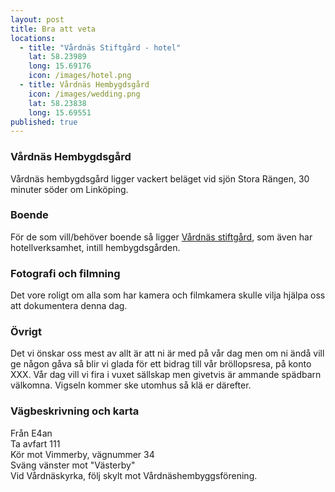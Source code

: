 ```yaml
---
layout: post
title: Bra att veta
locations: 
  - title: "Vårdnäs Stiftgård - hotel"
    lat: 58.23989
    long: 15.69176
    icon: /images/hotel.png
  - title: Vårdnäs Hembygdsgård
    icon: /images/wedding.png
    lat: 58.23838
    long: 15.69551
published: true
---
```


### Vårdnäs Hembygdsgård
Vårdnäs hembygdsgård ligger vackert beläget vid sjön Stora Rängen, 30 minuter söder om Linköping.

### Boende
För de som vill/behöver boende så ligger [Vårdnäs stiftgård][hotel], som även har hotellverksamhet, intill hembygdsgården.

### Fotografi och filmning
Det vore roligt om alla som har kamera och filmkamera skulle vilja hjälpa oss att dokumentera denna dag.

### Övrigt
Det vi önskar oss mest av allt är att ni är med på vår dag men om ni ändå vill ge någon gåva så blir vi glada för ett bidrag till vår bröllopsresa, på konto XXX.
Vår dag vill vi fira i vuxet sällskap men givetvis är ammande spädbarn välkomna. Vigseln kommer ske utomhus så klä er därefter.

### Vägbeskrivning och karta
Från E4an  
Ta avfart 111  
Kör mot Vimmerby, vägnummer 34  
Sväng vänster mot "Västerby"  
Vid Vårdnäskyrka, följ skylt mot Vårdnäshembyggsförening.

[hotel]: http://www.vardnas.com/
